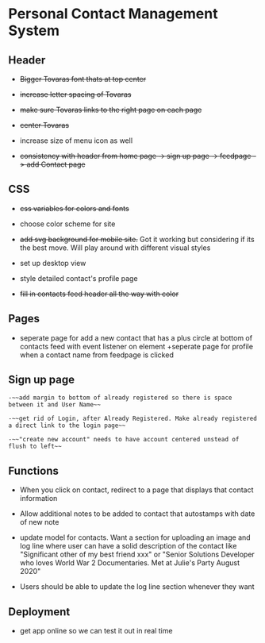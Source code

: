 # Personal Contact Management System

## Header

- ~~Bigger Tovaras font thats at top center~~

- ~~increase letter spacing of Tovaras~~

- ~~make sure Tovaras links to the right page on each page~~

- ~~center Tovaras~~

- increase size of menu icon as well

- ~~consistency with header from home page -> sign up page -> feedpage -> add Contact page~~

## CSS

- ~~css variables for colors and fonts~~

- choose color scheme for site

- ~~add svg background for mobile site.~~ Got it working but considering if its the best move. Will play around with different visual styles

- set up desktop view

- style detailed contact's profile page

- ~~fill in contacts feed header all the way with color~~

## Pages

- seperate page for add a new contact that has a plus circle at bottom of contacts feed with event listener on element
  +seperate page for profile when a contact name from feedpage is clicked

## Sign up page

    -~~add margin to bottom of already registered so there is space between it and User Name~~

    -~~get rid of Login, after Already Registered. Make already registered a direct link to the login page~~

    -~~"create new account" needs to have account centered unstead of flush to left~~

## Functions

- When you click on contact, redirect to a page that displays that contact information

- Allow additional notes to be added to contact that autostamps with date of new note

- update model for contacts. Want a section for uploading an image and log line where user can have a solid description of the contact like "Significant other of my best friend xxx" or "Senior Solutions Developer who loves World War 2 Documentaries. Met at Julie's Party August 2020"

- Users should be able to update the log line section whenever they want
## Deployment

- get app online so we can test it out in real time
